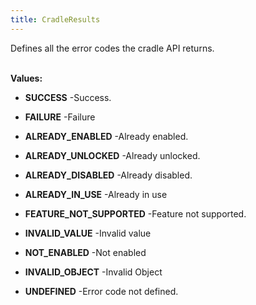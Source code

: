 ```yaml
---
title: CradleResults
---
```


Defines all the error codes the cradle API returns.
 <br><br>

**Values:**

* **SUCCESS** -Success.

* **FAILURE** -Failure

* **ALREADY_ENABLED** -Already enabled.

* **ALREADY_UNLOCKED** -Already unlocked.

* **ALREADY_DISABLED** -Already disabled.

* **ALREADY_IN_USE** -Already in use

* **FEATURE_NOT_SUPPORTED** -Feature not supported.

* **INVALID_VALUE** -Invalid value

* **NOT_ENABLED** -Not enabled

* **INVALID_OBJECT** -Invalid Object

* **UNDEFINED** -Error code not defined.


